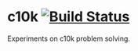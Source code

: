 c10k [![Build Status](https://travis-ci.org/dzeban/c10k.svg?branch=master)](https://travis-ci.org/dzeban/c10k)
====

Experiments on c10k problem solving.